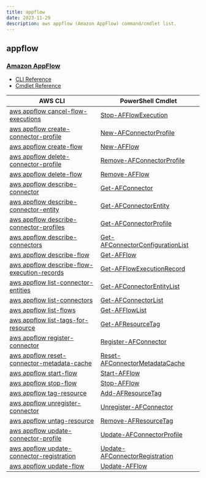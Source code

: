 ```yaml
---
title: appflow
date: 2023-11-29
description: aws appflow (Amazon AppFlow) command/cmdlet list.
---
```


## appflow

### [Amazon AppFlow](https://aws.amazon.com/appflow/)

* [CLI Reference](https://awscli.amazonaws.com/v2/documentation/api/latest/reference/appflow/index.html)
* [Cmdlet Reference](https://docs.aws.amazon.com/powershell/latest/reference/items/Appflow_cmdlets.html)

|AWS CLI|PowerShell Cmdlet|
|----|----|
|[aws appflow cancel-flow-executions](https://awscli.amazonaws.com/v2/documentation/api/latest/reference/appflow/cancel-flow-executions.html)|[Stop-AFFlowExecution](https://docs.aws.amazon.com/powershell/latest/reference/items/Stop-AFFlowExecution.html)|
|[aws appflow create-connector-profile](https://awscli.amazonaws.com/v2/documentation/api/latest/reference/appflow/create-connector-profile.html)|[New-AFConnectorProfile](https://docs.aws.amazon.com/powershell/latest/reference/items/New-AFConnectorProfile.html)|
|[aws appflow create-flow](https://awscli.amazonaws.com/v2/documentation/api/latest/reference/appflow/create-flow.html)|[New-AFFlow](https://docs.aws.amazon.com/powershell/latest/reference/items/New-AFFlow.html)|
|[aws appflow delete-connector-profile](https://awscli.amazonaws.com/v2/documentation/api/latest/reference/appflow/delete-connector-profile.html)|[Remove-AFConnectorProfile](https://docs.aws.amazon.com/powershell/latest/reference/items/Remove-AFConnectorProfile.html)|
|[aws appflow delete-flow](https://awscli.amazonaws.com/v2/documentation/api/latest/reference/appflow/delete-flow.html)|[Remove-AFFlow](https://docs.aws.amazon.com/powershell/latest/reference/items/Remove-AFFlow.html)|
|[aws appflow describe-connector](https://awscli.amazonaws.com/v2/documentation/api/latest/reference/appflow/describe-connector.html)|[Get-AFConnector](https://docs.aws.amazon.com/powershell/latest/reference/items/Get-AFConnector.html)|
|[aws appflow describe-connector-entity](https://awscli.amazonaws.com/v2/documentation/api/latest/reference/appflow/describe-connector-entity.html)|[Get-AFConnectorEntity](https://docs.aws.amazon.com/powershell/latest/reference/items/Get-AFConnectorEntity.html)|
|[aws appflow describe-connector-profiles](https://awscli.amazonaws.com/v2/documentation/api/latest/reference/appflow/describe-connector-profiles.html)|[Get-AFConnectorProfile](https://docs.aws.amazon.com/powershell/latest/reference/items/Get-AFConnectorProfile.html)|
|[aws appflow describe-connectors](https://awscli.amazonaws.com/v2/documentation/api/latest/reference/appflow/describe-connectors.html)|[Get-AFConnectorConfigurationList](https://docs.aws.amazon.com/powershell/latest/reference/items/Get-AFConnectorConfigurationList.html)|
|[aws appflow describe-flow](https://awscli.amazonaws.com/v2/documentation/api/latest/reference/appflow/describe-flow.html)|[Get-AFFlow](https://docs.aws.amazon.com/powershell/latest/reference/items/Get-AFFlow.html)|
|[aws appflow describe-flow-execution-records](https://awscli.amazonaws.com/v2/documentation/api/latest/reference/appflow/describe-flow-execution-records.html)|[Get-AFFlowExecutionRecord](https://docs.aws.amazon.com/powershell/latest/reference/items/Get-AFFlowExecutionRecord.html)|
|[aws appflow list-connector-entities](https://awscli.amazonaws.com/v2/documentation/api/latest/reference/appflow/list-connector-entities.html)|[Get-AFConnectorEntityList](https://docs.aws.amazon.com/powershell/latest/reference/items/Get-AFConnectorEntityList.html)|
|[aws appflow list-connectors](https://awscli.amazonaws.com/v2/documentation/api/latest/reference/appflow/list-connectors.html)|[Get-AFConnectorList](https://docs.aws.amazon.com/powershell/latest/reference/items/Get-AFConnectorList.html)|
|[aws appflow list-flows](https://awscli.amazonaws.com/v2/documentation/api/latest/reference/appflow/list-flows.html)|[Get-AFFlowList](https://docs.aws.amazon.com/powershell/latest/reference/items/Get-AFFlowList.html)|
|[aws appflow list-tags-for-resource](https://awscli.amazonaws.com/v2/documentation/api/latest/reference/appflow/list-tags-for-resource.html)|[Get-AFResourceTag](https://docs.aws.amazon.com/powershell/latest/reference/items/Get-AFResourceTag.html)|
|[aws appflow register-connector](https://awscli.amazonaws.com/v2/documentation/api/latest/reference/appflow/register-connector.html)|[Register-AFConnector](https://docs.aws.amazon.com/powershell/latest/reference/items/Register-AFConnector.html)|
|[aws appflow reset-connector-metadata-cache](https://awscli.amazonaws.com/v2/documentation/api/latest/reference/appflow/reset-connector-metadata-cache.html)|[Reset-AFConnectorMetadataCache](https://docs.aws.amazon.com/powershell/latest/reference/items/Reset-AFConnectorMetadataCache.html)|
|[aws appflow start-flow](https://awscli.amazonaws.com/v2/documentation/api/latest/reference/appflow/start-flow.html)|[Start-AFFlow](https://docs.aws.amazon.com/powershell/latest/reference/items/Start-AFFlow.html)|
|[aws appflow stop-flow](https://awscli.amazonaws.com/v2/documentation/api/latest/reference/appflow/stop-flow.html)|[Stop-AFFlow](https://docs.aws.amazon.com/powershell/latest/reference/items/Stop-AFFlow.html)|
|[aws appflow tag-resource](https://awscli.amazonaws.com/v2/documentation/api/latest/reference/appflow/tag-resource.html)|[Add-AFResourceTag](https://docs.aws.amazon.com/powershell/latest/reference/items/Add-AFResourceTag.html)|
|[aws appflow unregister-connector](https://awscli.amazonaws.com/v2/documentation/api/latest/reference/appflow/unregister-connector.html)|[Unregister-AFConnector](https://docs.aws.amazon.com/powershell/latest/reference/items/Unregister-AFConnector.html)|
|[aws appflow untag-resource](https://awscli.amazonaws.com/v2/documentation/api/latest/reference/appflow/untag-resource.html)|[Remove-AFResourceTag](https://docs.aws.amazon.com/powershell/latest/reference/items/Remove-AFResourceTag.html)|
|[aws appflow update-connector-profile](https://awscli.amazonaws.com/v2/documentation/api/latest/reference/appflow/update-connector-profile.html)|[Update-AFConnectorProfile](https://docs.aws.amazon.com/powershell/latest/reference/items/Update-AFConnectorProfile.html)|
|[aws appflow update-connector-registration](https://awscli.amazonaws.com/v2/documentation/api/latest/reference/appflow/update-connector-registration.html)|[Update-AFConnectorRegistration](https://docs.aws.amazon.com/powershell/latest/reference/items/Update-AFConnectorRegistration.html)|
|[aws appflow update-flow](https://awscli.amazonaws.com/v2/documentation/api/latest/reference/appflow/update-flow.html)|[Update-AFFlow](https://docs.aws.amazon.com/powershell/latest/reference/items/Update-AFFlow.html)|

